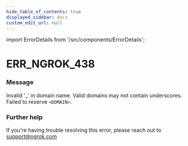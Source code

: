 ```yaml
---
hide_table_of_contents: true
displayed_sidebar: docs
custom_edit_url: null
---
```


import ErrorDetails from '/src/components/ErrorDetails';

# ERR_NGROK_438

### Message
Invalid '_' in domain name. Valid domains may not contain underscores. Failed to reserve `<DOMAIN>`.

### Further help
If you're having trouble resolving this error, please reach out to [support@ngrok.com](mailto:support@ngrok.com?subject=Help%20with%20ERR_NGROK_438)

<ErrorDetails error='err_ngrok_438' />

